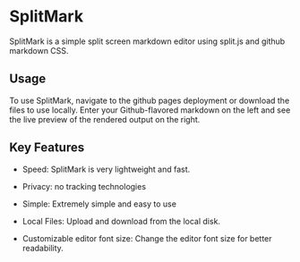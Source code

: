 # SplitMark

SplitMark is a simple split screen markdown editor using split.js and github markdown CSS.

## Usage
To use SplitMark, navigate to the github pages deployment or download the files to use locally.
Enter your Github-flavored markdown on the left and see the live preview of the rendered output on the right.

## Key Features 
* Speed: SplitMark is very lightweight and fast.

* Privacy: no tracking technologies

* Simple: Extremely simple and easy to use

* Local Files: Upload and download from the local disk.

* Customizable editor font size: Change the editor font size for better readability.